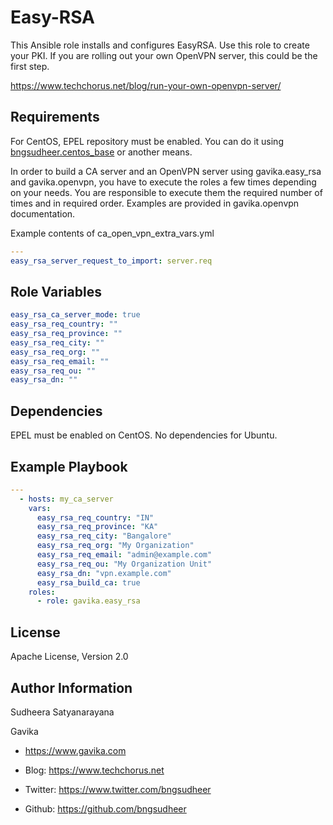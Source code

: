 Easy-RSA
=========

This Ansible role installs and configures EasyRSA. Use this role to create your
PKI. If you are rolling out your own OpenVPN server, this could be the first step.

https://www.techchorus.net/blog/run-your-own-openvpn-server/

Requirements
------------
For CentOS, EPEL repository must be enabled. You can do it using
[bngsudheer.centos_base](https://galaxy.ansible.com/bngsudheer/centos_base) or
another means.

In order to build a CA server and an OpenVPN server using gavika.easy_rsa and
gavika.openvpn, you have to execute the roles a few times depending on your
needs. You are responsible to execute them the required number of times and in
required order. Examples are provided in gavika.openvpn documentation.

Example contents of ca_open_vpn_extra_vars.yml
```yml
---
easy_rsa_server_request_to_import: server.req
```

Role Variables
--------------
```yml
easy_rsa_ca_server_mode: true
easy_rsa_req_country: ""
easy_rsa_req_province: ""
easy_rsa_req_city: ""
easy_rsa_req_org: ""
easy_rsa_req_email: ""
easy_rsa_req_ou: ""
easy_rsa_dn: ""
```


Dependencies
------------
EPEL must be enabled on CentOS. No dependencies for Ubuntu.

Example Playbook
----------------
```yml
---
  - hosts: my_ca_server
    vars:
      easy_rsa_req_country: "IN"
      easy_rsa_req_province: "KA"
      easy_rsa_req_city: "Bangalore"
      easy_rsa_req_org: "My Organization"
      easy_rsa_req_email: "admin@example.com"
      easy_rsa_req_ou: "My Organization Unit"
      easy_rsa_dn: "vpn.example.com"
      easy_rsa_build_ca: true
    roles:
      - role: gavika.easy_rsa
```

License
-------
Apache License, Version 2.0


Author Information
------------------

Sudheera Satyanarayana

Gavika
* https://www.gavika.com

* Blog: https://www.techchorus.net
* Twitter: https://www.twitter.com/bngsudheer
* Github: https://github.com/bngsudheer
